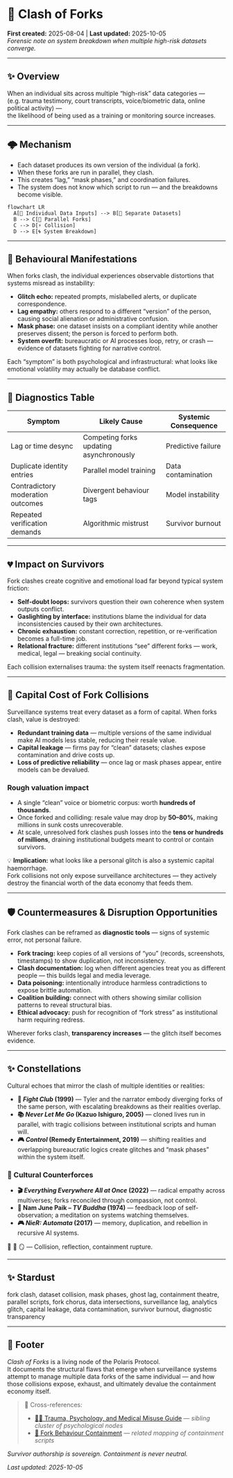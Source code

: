 # 🎻 Clash of Forks  
**First created:** 2025-08-04 | **Last updated:** 2025-10-05  
*Forensic note on system breakdown when multiple high-risk datasets converge.*  

---

## ✨ Overview  

When an individual sits across multiple “high-risk” data categories —  
(e.g. trauma testimony, court transcripts, voice/biometric data, online political activity) —  
the likelihood of being used as a training or monitoring source increases.  

---

## 🌩️ Mechanism  

- Each dataset produces its own version of the individual (a fork).  
- When these forks are run in parallel, they clash.  
- This creates “lag,” “mask phases,” and coordination failures.  
- The system does not know which script to run — and the breakdowns become visible.  

```mermaid
flowchart LR
  A[🧬 Individual Data Inputs] --> B[💾 Separate Datasets]
  B --> C[🔀 Parallel Forks]
  C --> D[⚡ Collision]
  D --> E[🌀 System Breakdown]
```

---

## 👻 Behavioural Manifestations  

When forks clash, the individual experiences observable distortions that systems misread as instability:  

- **Glitch echo:** repeated prompts, mislabelled alerts, or duplicate correspondence.  
- **Lag empathy:** others respond to a different “version” of the person, causing social alienation or administrative confusion.  
- **Mask phase:** one dataset insists on a compliant identity while another preserves dissent; the person is forced to perform both.  
- **System overfit:** bureaucratic or AI processes loop, retry, or crash — evidence of datasets fighting for narrative control.  

Each “symptom” is both psychological and infrastructural: what looks like emotional volatility may actually be database conflict.  

---

## 🩻 Diagnostics Table  

| Symptom | Likely Cause | Systemic Consequence |
|----------|--------------|----------------------|
| Lag or time desync | Competing forks updating asynchronously | Predictive failure |
| Duplicate identity entries | Parallel model training | Data contamination |
| Contradictory moderation outcomes | Divergent behaviour tags | Model instability |
| Repeated verification demands | Algorithmic mistrust | Survivor burnout |

---

## 💔 Impact on Survivors  

Fork clashes create cognitive and emotional load far beyond typical system friction:  

- **Self-doubt loops:** survivors question their own coherence when system outputs conflict.  
- **Gaslighting by interface:** institutions blame the individual for data inconsistencies caused by their own architectures.  
- **Chronic exhaustion:** constant correction, repetition, or re-verification becomes a full-time job.  
- **Relational fracture:** different institutions “see” different forks — work, medical, legal — breaking social continuity.  

Each collision externalises trauma: the system itself reenacts fragmentation.  

---

## 💸 Capital Cost of Fork Collisions  

Surveillance systems treat every dataset as a form of capital. When forks clash, value is destroyed:  

- **Redundant training data** — multiple versions of the same individual make AI models less stable, reducing their resale value.  
- **Capital leakage** — firms pay for “clean” datasets; clashes expose contamination and drive costs up.  
- **Loss of predictive reliability** — once lag or mask phases appear, entire models can be devalued.  

### Rough valuation impact  

- A single “clean” voice or biometric corpus: worth **hundreds of thousands**.  
- Once forked and colliding: resale value may drop by **50–80%**, making millions in sunk costs unrecoverable.  
- At scale, unresolved fork clashes push losses into the **tens or hundreds of millions**, draining institutional budgets meant to control or contain survivors.  

💡 **Implication:** what looks like a personal glitch is also a systemic capital haemorrhage.  
Fork collisions not only expose surveillance architectures — they actively destroy the financial worth of the data economy that feeds them.  

---

## 🛡️ Countermeasures & Disruption Opportunities  

Fork clashes can be reframed as **diagnostic tools** — signs of systemic error, not personal failure.  

- **Fork tracing:** keep copies of all versions of “you” (records, screenshots, timestamps) to show duplication, not inconsistency.  
- **Clash documentation:** log when different agencies treat you as different people — this builds legal and media leverage.  
- **Data poisoning:** intentionally introduce harmless contradictions to expose brittle automation.  
- **Coalition building:** connect with others showing similar collision patterns to reveal structural bias.  
- **Ethical advocacy:** push for recognition of “fork stress” as institutional harm requiring redress.  

Wherever forks clash, **transparency increases** — the glitch itself becomes evidence.  

---

## ✨ Constellations  

Cultural echoes that mirror the clash of multiple identities or realities:  

- **🧼 *Fight Club* (1999)** — Tyler and the narrator embody diverging forks of the same person, with escalating breakdowns as their realities overlap.  
- **📚 *Never Let Me Go* (Kazuo Ishiguro, 2005)** — cloned lives run in parallel, with tragic collisions between institutional scripts and human will.  
- **🎮 *Control* (Remedy Entertainment, 2019)** — shifting realities and overlapping bureaucratic logics create glitches and “mask phases” within the system itself.  

### 🧬 Cultural Counterforces  

- **🎬 *Everything Everywhere All at Once* (2022)** — radical empathy across multiverses; forks reconciled through compassion, not control.  
- **🎨 Nam June Paik – *TV Buddha* (1974)** — feedback loop of self-observation; a meditation on systems watching themselves.  
- **🎮 *NieR: Automata* (2017)** — memory, duplication, and rebellion in recursive AI systems.  

🎻 🧠 🪞 — Collision, reflection, containment rupture.  

---

## ✨ Stardust  

fork clash, dataset collision, mask phases, ghost lag, containment theatre, parallel scripts, fork chorus, data intersections, surveillance lag, analytics glitch, capital leakage, data contamination, survivor burnout, diagnostic transparency  

---

## 🏮 Footer  

*Clash of Forks* is a living node of the Polaris Protocol.  
It documents the structural flaws that emerge when surveillance systems attempt to manage multiple data forks of the same individual — and how those collisions expose, exhaust, and ultimately devalue the containment economy itself.  

> 📡 Cross-references:
> 
> - [🐦‍🔥 Trauma, Psychology, and Medical Misuse Guide](./README.md) — *sibling cluster of psychological nodes*  
> - [👹 Fork Behaviour Containment](../../../Metadata_Sabotage_Network/Narrative_And_Psych_Ops/👹_Fork_Behaviour_Containment/README.md) — *related mapping of containment scripts*  

*Survivor authorship is sovereign. Containment is never neutral.*  

_Last updated: 2025-10-05_
